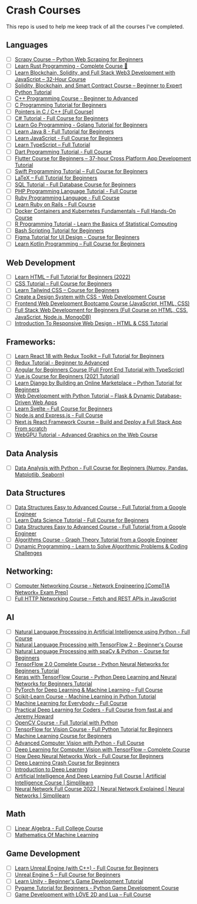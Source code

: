 # Crash Courses

This repo is used to help me keep track of all the courses I've completed.

## Languages

- [ ] [Scrapy Course – Python Web Scraping for Beginners](https://www.youtube.com/watch?v=mBoX_JCKZTE&ab_channel=freeCodeCamp.org)
- [ ] [Learn Rust Programming - Complete Course 🦀](https://www.youtube.com/watch?v=BpPEoZW5IiY&ab_channel=freeCodeCamp.org)
- [ ] [Learn Blockchain, Solidity, and Full Stack Web3 Development with JavaScript – 32-Hour Course](https://www.youtube.com/watch?v=gyMwXuJrbJQ&ab_channel=freeCodeCamp.org)
- [ ] [Solidity, Blockchain, and Smart Contract Course – Beginner to Expert Python Tutorial](https://www.youtube.com/watch?v=M576WGiDBdQ&ab_channel=freeCodeCamp.org)
- [ ] [C++ Programming Course - Beginner to Advanced](https://www.youtube.com/watch?v=8jLOx1hD3_o&ab_channel=freeCodeCamp.org)
- [ ] [C Programming Tutorial for Beginners](https://www.youtube.com/watch?v=KJgsSFOSQv0&ab_channel=freeCodeCamp.org)
- [ ] [Pointers in C / C++ [Full Course]](https://www.youtube.com/watch?v=zuegQmMdy8M&ab_channel=freeCodeCamp.org)
- [ ] [C# Tutorial - Full Course for Beginners](https://www.youtube.com/watch?v=GhQdlIFylQ8&ab_channel=freeCodeCamp.org)
- [ ] [Learn Go Programming - Golang Tutorial for Beginners](https://www.youtube.com/watch?v=YS4e4q9oBaU&ab_channel=freeCodeCamp.org)
- [ ] [Learn Java 8 - Full Tutorial for Beginners](https://www.youtube.com/watch?v=grEKMHGYyns&ab_channel=freeCodeCamp.org)
- [ ] [Learn JavaScript - Full Course for Beginners](https://www.youtube.com/watch?v=PkZNo7MFNFg&ab_channel=freeCodeCamp.org)
- [ ] [Learn TypeScript – Full Tutorial](https://www.youtube.com/watch?v=30LWjhZzg50&ab_channel=freeCodeCamp.org)
- [ ] [Dart Programming Tutorial - Full Course](https://www.youtube.com/watch?v=Ej_Pcr4uC2Q&ab_channel=freeCodeCamp.org)
- [ ] [Flutter Course for Beginners – 37-hour Cross Platform App Development Tutorial](https://www.youtube.com/watch?v=VPvVD8t02U8&ab_channel=freeCodeCamp.org)
- [ ] [Swift Programming Tutorial – Full Course for Beginners](https://www.youtube.com/watch?v=8Xg7E9shq0U&ab_channel=freeCodeCamp.org)
- [ ] [LaTeX – Full Tutorial for Beginners](https://www.youtube.com/watch?v=ydOTMQC7np0&ab_channel=freeCodeCamp.org)
- [ ] [SQL Tutorial - Full Database Course for Beginners](https://www.youtube.com/watch?v=HXV3zeQKqGY&ab_channel=freeCodeCamp.org)
- [ ] [PHP Programming Language Tutorial - Full Course](https://www.youtube.com/watch?v=OK_JCtrrv-c&ab_channel=freeCodeCamp.org)
- [ ] [Ruby Programming Language - Full Course](https://www.youtube.com/watch?v=t_ispmWmdjY&ab_channel=freeCodeCamp.org)
- [ ] [Learn Ruby on Rails - Full Course](https://www.youtube.com/watch?v=fmyvWz5TUWg&ab_channel=freeCodeCamp.org)
- [ ] [Docker Containers and Kubernetes Fundamentals – Full Hands-On Course](https://www.youtube.com/watch?v=kTp5xUtcalw&ab_channel=freeCodeCamp.org)
- [ ] [R Programming Tutorial - Learn the Basics of Statistical Computing](https://www.youtube.com/watch?v=_V8eKsto3Ug&ab_channel=freeCodeCamp.org)
- [ ] [Bash Scripting Tutorial for Beginners](https://www.youtube.com/watch?v=tK9Oc6AEnR4&ab_channel=freeCodeCamp.org)
- [ ] [Figma Tutorial for UI Design - Course for Beginners](https://www.youtube.com/watch?v=jwCmIBJ8Jtc&ab_channel=freeCodeCamp.org)
- [ ] [Learn Kotlin Programming – Full Course for Beginners](https://www.youtube.com/watch?v=EExSSotojVI&ab_channel=freeCodeCamp.org)

## Web Development

- [ ] [Learn HTML – Full Tutorial for Beginners (2022)](https://www.youtube.com/watch?v=kUMe1FH4CHE&ab_channel=freeCodeCamp.org)
- [ ] [CSS Tutorial – Full Course for Beginners](https://www.youtube.com/watch?v=OXGznpKZ_sA&ab_channel=freeCodeCamp.org)
- [ ] [Learn Tailwind CSS – Course for Beginners](https://www.youtube.com/watch?v=ft30zcMlFao&ab_channel=freeCodeCamp.org)
- [ ] [Create a Design System with CSS - Web Development Course](https://www.youtube.com/watch?v=lRaL-8qZ0mM&ab_channel=freeCodeCamp.org)
- [ ] [Frontend Web Development Bootcamp Course (JavaScript, HTML, CSS)](https://www.youtube.com/watch?v=zJSY8tbf_ys&ab_channel=freeCodeCamp.org)
- [ ] [Full Stack Web Development for Beginners (Full Course on HTML, CSS, JavaScript, Node.js, MongoDB)](https://www.youtube.com/watch?v=nu_pCVPKzTk&ab_channel=freeCodeCamp.org)
- [ ] [Introduction To Responsive Web Design - HTML & CSS Tutorial](https://www.youtube.com/watch?v=srvUrASNj0s&ab_channel=freeCodeCamp.org)

## Frameworks:

- [ ] [Learn React 18 with Redux Toolkit – Full Tutorial for Beginners](https://www.youtube.com/watch?v=2-crBg6wpp0&ab_channel=freeCodeCamp.org)
- [ ] [Redux Tutorial - Beginner to Advanced](https://www.youtube.com/watch?v=zrs7u6bdbUw&ab_channel=freeCodeCamp.org)
- [ ] [Angular for Beginners Course [Full Front End Tutorial with TypeScript]](https://www.youtube.com/watch?v=3qBXWUpoPHo&ab_channel=freeCodeCamp.org)
- [ ] [Vue.js Course for Beginners [2021 Tutorial]](https://www.youtube.com/watch?v=FXpIoQ_rT_c&ab_channel=freeCodeCamp.org)
- [ ] [Learn Django by Building an Online Marketplace – Python Tutorial for Beginners](https://www.youtube.com/watch?v=ZxMB6Njs3ck&ab_channel=freeCodeCamp.org)
- [ ] [Web Development with Python Tutorial – Flask & Dynamic Database-Driven Web Apps](https://www.youtube.com/watch?v=yBDHkveJUf4&ab_channel=freeCodeCamp.org)
- [ ] [Learn Svelte – Full Course for Beginners](https://www.youtube.com/watch?v=UGBJHYpHPvA&ab_channel=freeCodeCamp.org)
- [ ] [Node.js and Express.js - Full Course](https://www.youtube.com/watch?v=Oe421EPjeBE&ab_channel=freeCodeCamp.org)
- [ ] [Next.js React Framework Course – Build and Deploy a Full Stack App From scratch](https://www.youtube.com/watch?v=KjY94sAKLlw&ab_channel=freeCodeCamp.org)
- [ ] [WebGPU Tutorial - Advanced Graphics on the Web Course](https://www.youtube.com/watch?v=KTFFdZSDiTU&ab_channel=freeCodeCamp.org)

## Data Analysis

- [ ] [Data Analysis with Python - Full Course for Beginners (Numpy, Pandas, Matplotlib, Seaborn)](https://www.youtube.com/watch?v=r-uOLxNrNk8&ab_channel=freeCodeCamp.org)

## Data Structures

- [ ] [Data Structures Easy to Advanced Course - Full Tutorial from a Google Engineer](https://www.youtube.com/watch?v=RBSGKlAvoiM&ab_channel=freeCodeCamp.org)
- [ ] [Learn Data Science Tutorial - Full Course for Beginners](https://www.youtube.com/watch?v=ua-CiDNNj30&ab_channel=freeCodeCamp.org)
- [ ] [Data Structures Easy to Advanced Course - Full Tutorial from a Google Engineer](https://www.youtube.com/watch?v=RBSGKlAvoiM&ab_channel=freeCodeCamp.org)
- [ ] [Algorithms Course - Graph Theory Tutorial from a Google Engineer](https://www.youtube.com/watch?v=09_LlHjoEiY&ab_channel=freeCodeCamp.org)
- [ ] [Dynamic Programming - Learn to Solve Algorithmic Problems & Coding Challenges](https://www.youtube.com/watch?v=oBt53YbR9Kk&ab_channel=freeCodeCamp.org)

## Networking:

- [ ] [Computer Networking Course - Network Engineering [CompTIA Network+ Exam Prep]](https://www.youtube.com/watch?v=qiQR5rTSshw&ab_channel=freeCodeCamp.org)
- [ ] [Full HTTP Networking Course – Fetch and REST APIs in JavaScript](https://www.youtube.com/watch?v=2JYT5f2isg4&ab_channel=freeCodeCamp.org)

## AI

- [ ] [Natural Language Processing in Artificial Intelligence using Python - Full Course](https://www.youtube.com/watch?v=igKTO7lQxNo&ab_channel=GreatLearning)
- [ ] [Natural Language Processing with TensorFlow 2 - Beginner's Course](https://www.youtube.com/watch?v=B2q5cRJvqI8&ab_channel=freeCodeCamp.org)
- [ ] [Natural Language Processing with spaCy & Python - Course for Beginners](https://www.youtube.com/watch?v=dIUTsFT2MeQ&ab_channel=freeCodeCamp.org)
- [ ] [TensorFlow 2.0 Complete Course - Python Neural Networks for Beginners Tutorial](https://www.youtube.com/watch?v=tPYj3fFJGjk&ab_channel=freeCodeCamp.org)
- [ ] [Keras with TensorFlow Course - Python Deep Learning and Neural Networks for Beginners Tutorial](https://www.youtube.com/watch?v=qFJeN9V1ZsI&ab_channel=freeCodeCamp.org)
- [ ] [PyTorch for Deep Learning & Machine Learning – Full Course](https://www.youtube.com/watch?v=V_xro1bcAuA&ab_channel=freeCodeCamp.org)
- [ ] [Scikit-Learn Course - Machine Learning in Python Tutorial](https://www.youtube.com/watch?v=pqNCD_5r0IU&ab_channel=freeCodeCamp.org)
- [ ] [Machine Learning for Everybody – Full Course](https://www.youtube.com/watch?v=i_LwzRVP7bg&ab_channel=freeCodeCamp.org)
- [ ] [Practical Deep Learning for Coders - Full Course from fast.ai and Jeremy Howard](https://www.youtube.com/watch?v=0oyCUWLL_fU&ab_channel=freeCodeCamp.org)
- [ ] [OpenCV Course - Full Tutorial with Python](https://www.youtube.com/watch?v=oXlwWbU8l2o&ab_channel=freeCodeCamp.org)
- [ ] [TensorFlow for  Vision Course - Full Python Tutorial for Beginners](https://www.youtube.com/watch?v=cPmjQ9V6Hbk&ab_channel=freeCodeCamp.org)
- [ ] [Machine Learning Course for Beginners](https://www.youtube.com/watch?v=NWONeJKn6kc&ab_channel=freeCodeCamp.org)
- [ ] [Advanced Computer Vision with Python - Full Course](https://www.youtube.com/watch?v=01sAkU_NvOY&ab_channel=freeCodeCamp.org)
- [ ] [Deep Learning for Computer Vision with TensorFlow – Complete Course](https://www.youtube.com/watch?v=IA3WxTTPXqQ&ab_channel=freeCodeCamp.org)
- [ ] [How Deep Neural Networks Work - Full Course for Beginners](https://www.youtube.com/watch?v=dPWYUELwIdM&ab_channel=freeCodeCamp.org)
- [ ] [Deep Learning Crash Course for Beginners](https://www.youtube.com/watch?v=VyWAvY2CF9c&ab_channel=freeCodeCamp.org)
- [ ] [Introduction to Deep Learning](https://www.youtube.com/playlist?list=PLtBw6njQRU-rwp5__7C0oIVt26ZgjG9NI)
- [ ] [Artificial Intelligence And Deep Learning Full Course | Artificial Intelligence Course | Simplilearn](https://www.youtube.com/watch?v=yUjpGMdrWK0&ab_channel=Simplilearn)
- [ ] [Neural Network Full Course 2022 | Neural Network Explained | Neural Networks | Simplilearn](https://www.youtube.com/watch?v=KiW-W4v0nBo&ab_channel=Simplilearn)

## Math

- [ ] [Linear Algebra - Full College Course](https://www.youtube.com/watch?v=JnTa9XtvmfI&ab_channel=freeCodeCamp.org)
- [ ] [Mathematics Of Machine Learning](https://ocw.mit.edu/courses/18-657-mathematics-of-machine-learning-fall-2015)

## Game Development

- [ ] [Learn Unreal Engine (with C++) - Full Course for Beginners](https://www.youtube.com/watch?v=LsNW4FPHuZE&ab_channel=freeCodeCamp.org)
- [ ] [Unreal Engine 5 – Full Course for Beginners](https://www.youtube.com/watch?v=6UlU_FsicK8&ab_channel=freeCodeCamp.org)
- [ ] [Learn Unity - Beginner's Game Development Tutorial](https://www.youtube.com/watch?v=gB1F9G0JXOo&ab_channel=freeCodeCamp.org)
- [ ] [Pygame Tutorial for Beginners - Python Game Development Course](https://www.youtube.com/watch?v=FfWpgLFMI7w&ab_channel=freeCodeCamp.org)
- [ ] [Game Development with LÖVE 2D and Lua – Full Course](https://www.youtube.com/watch?v=I549C6SmUnk&ab_channel=freeCodeCamp.org)
